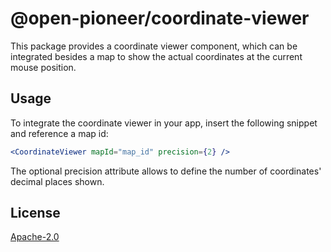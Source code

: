 # @open-pioneer/coordinate-viewer

This package provides a coordinate viewer component, which can be integrated besides a map to show the actual coordinates at the current mouse position.

## Usage

To integrate the coordinate viewer in your app, insert the following snippet and reference a map id:

```jsx
<CoordinateViewer mapId="map_id" precision={2} />
```

The optional precision attribute allows to define the number of coordinates' decimal places shown.

## License

[Apache-2.0](https://www.apache.org/licenses/LICENSE-2.0)
